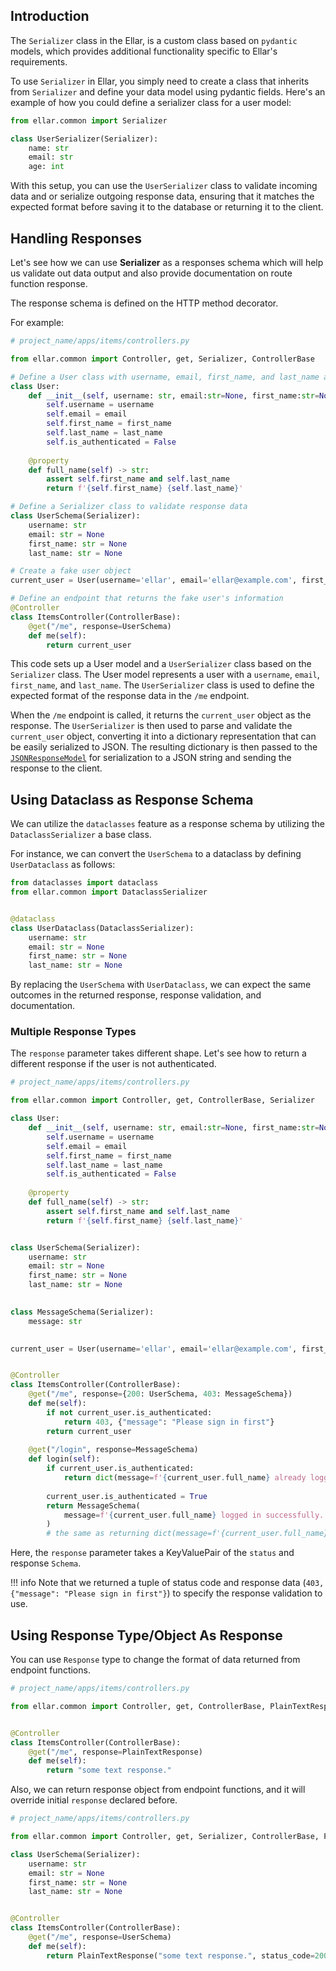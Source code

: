 ## Introduction
The `Serializer` class in the Ellar, is a custom class based on `pydantic` models, which provides additional functionality specific to Ellar's requirements.

To use `Serializer` in Ellar, you simply need to create a class that inherits from `Serializer` and define your data model using pydantic fields. 
Here's an example of how you could define a serializer class for a user model:

```python
from ellar.common import Serializer

class UserSerializer(Serializer):
    name: str
    email: str
    age: int

```

With this setup, you can use the `UserSerializer` class to validate incoming data and or serialize outgoing response data, 
ensuring that it matches the expected format before saving it to the database or returning it to the client.

## Handling Responses

Let's see how we can use **Serializer** as a responses schema which will help us validate out data output and also provide documentation on route function response.

The response schema is defined on the HTTP method decorator.

For example:
```python
# project_name/apps/items/controllers.py

from ellar.common import Controller, get, Serializer, ControllerBase

# Define a User class with username, email, first_name, and last_name attributes
class User:
    def __init__(self, username: str, email:str=None, first_name:str=None, last_name:str=None) -> None:
        self.username = username
        self.email = email
        self.first_name = first_name
        self.last_name = last_name
        self.is_authenticated = False
    
    @property
    def full_name(self) -> str:
        assert self.first_name and self.last_name
        return f'{self.first_name} {self.last_name}'

# Define a Serializer class to validate response data
class UserSchema(Serializer):
    username: str
    email: str = None
    first_name: str = None
    last_name: str = None

# Create a fake user object
current_user = User(username='ellar', email='ellar@example.com', first_name='ellar', last_name='asgi')    

# Define an endpoint that returns the fake user's information
@Controller
class ItemsController(ControllerBase):
    @get("/me", response=UserSchema)
    def me(self):
        return current_user

```
This code sets up a User model and a `UserSerializer` class based on the `Serializer` class. 
The User model represents a user with a `username`, `email`, `first_name`, and `last_name`. 
The `UserSerializer` class is used to define the expected format of the response data in the `/me` endpoint.

When the `/me` endpoint is called, it returns the `current_user` object as the response. 
The `UserSerializer` is then used to parse and validate the `current_user` object, converting it into a dictionary representation 
that can be easily serialized to JSON. 
The resulting dictionary is then passed to the [`JSONResponseModel`](./response-model/#jsonresponsemodel) for serialization to a 
JSON string and sending the response to the client.

## Using Dataclass as Response Schema
We can utilize the `dataclasses` feature as a response schema by utilizing the `DataclassSerializer` a base class. 

For instance, we can convert the `UserSchema` to a dataclass by defining `UserDataclass` as follows:

```python
from dataclasses import dataclass
from ellar.common import DataclassSerializer


@dataclass
class UserDataclass(DataclassSerializer):
    username: str
    email: str = None
    first_name: str = None
    last_name: str = None

```

By replacing the `UserSchema` with `UserDataclass`, we can expect the same outcomes in the returned response, response validation, and documentation.

### Multiple Response Types

The `response` parameter takes different shape. Let's see how to return a different response if the user is not authenticated.

```python
# project_name/apps/items/controllers.py

from ellar.common import Controller, get, ControllerBase, Serializer

class User:
    def __init__(self, username: str, email:str=None, first_name:str=None, last_name:str=None) -> None:
        self.username = username
        self.email = email
        self.first_name = first_name
        self.last_name = last_name
        self.is_authenticated = False
    
    @property
    def full_name(self) -> str:
        assert self.first_name and self.last_name
        return f'{self.first_name} {self.last_name}'


class UserSchema(Serializer):
    username: str
    email: str = None
    first_name: str = None
    last_name: str = None

    
class MessageSchema(Serializer):
    message: str

    
current_user = User(username='ellar', email='ellar@example.com', first_name='ellar', last_name='asgi')    


@Controller
class ItemsController(ControllerBase):
    @get("/me", response={200: UserSchema, 403: MessageSchema})
    def me(self):
        if not current_user.is_authenticated:
            return 403, {"message": "Please sign in first"}
        return current_user
    
    @get("/login", response=MessageSchema)
    def login(self):
        if current_user.is_authenticated:
            return dict(message=f'{current_user.full_name} already logged in.') 
        
        current_user.is_authenticated = True
        return MessageSchema(
            message=f'{current_user.full_name} logged in successfully.'
        ) 
        # the same as returning dict(message=f'{current_user.full_name} logged in successfully.')
```

Here, the `response` parameter takes a KeyValuePair of the `status` and response `Schema`.

!!! info
    Note that we returned a tuple of status code and response data (`403, {"message": "Please sign in first"}`) to specify the response validation to use.



## Using Response Type/Object As Response

You can use `Response` type to change the format of data returned from endpoint functions.

```python
# project_name/apps/items/controllers.py

from ellar.common import Controller, get, ControllerBase, PlainTextResponse


@Controller
class ItemsController(ControllerBase):
    @get("/me", response=PlainTextResponse)
    def me(self):
        return "some text response."

```

Also, we can return response object from endpoint functions, and it will override initial `response` declared before.

```python
# project_name/apps/items/controllers.py

from ellar.common import Controller, get, Serializer, ControllerBase, PlainTextResponse

class UserSchema(Serializer):
    username: str
    email: str = None
    first_name: str = None
    last_name: str = None


@Controller
class ItemsController(ControllerBase):
    @get("/me", response=UserSchema)
    def me(self):
        return PlainTextResponse("some text response.", status_code=200)
```
